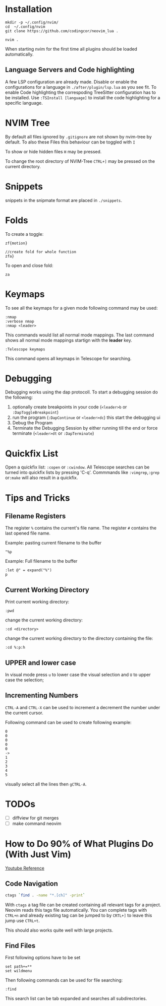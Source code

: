 # Installation

```
mkdir -p ~/.config/nvim/
cd  ~/.config/nvim
git clone https://github.com/codingcor/neovim_lua .

nvim .
```

When starting nvim for the first time all plugins should be loaded automatically.

## Language Servers and Code highlighting

A few LSP configuration are already made. 
Disable or enable the configurations for a language in `./after/plugin/lsp.lua` as you see fit.
To enable Code highlighting the correspoding TreeSitter configuration has to be installed. 
Use `:TSInstall [language]` to install the code highlighting for a specific language.

# NVIM Tree 

By default all files ignored by `.gitignore` are not shown by nvim-tree by default.
To also these Files this behaviour can be toggled with `I`

To show or hide hidden files `H` may be pressed.

To change the root directory of NVIM-Tree `CTRL+]` may be pressed on the current directory.

# Snippets

snippets in the snipmate format are placed in `./snippets`.

# Folds

To create a toggle:

```
zf{motion}

//create fold for whole function
zfa}
```

To open and close fold:

```
za
```

# Keymaps 

To see all the keymaps for a given mode following command may be used:

```
:nmap
:verbose nmap
:nmap <leader>
```

This commands would list all normal mode mappings. 
The last command shows all normal mode mappings startign with the **leader** key. 

```
:Telescope keymaps
```

This command opens all keymaps in Telescope for searching.

# Debugging

Debugging works using the dap protocoll. To start a debugging session do the following:

1. optionally create breakpoints in your code (`<leader>b` or `:DapToggleBreakpoint`)
2. run the program (`:DapContinue` or `<leader>dc`) this start the debugging ui
3. Debug the Program
4. Terminate the Debugging Session by either running till the end or force terminate
(`<leader>dt` or `:DapTerminate`)

# Quickfix List

Open a quickfix list: `:copen` or `:cwindow`.
All Telescope searches can be turned into quickfix lists by pressing 'C-q'.
Commmands like `:vimgrep`,`:grep` or`:make` will also result in a quickfix.

# Tips and Tricks

## Filename Registers

The register `%` contains the current's file name. The register `#` contains
the last opened file name.

Example: pasting current filename to the buffer
```
"%p
```

Example: Full filename to the buffer
```
:let @" = expand("%")
p
```

## Current Working Directory

Print current working directory:

```
:pwd
```

change the current working directory:

```
:cd <directory>
```

change the current working directory to the directory containing the file:

```
:cd %:p:h
```

## UPPER and lower case

In visual mode press `u` to lower case the visual selection and `U` to upper case 
the selection;

## Incrementing Numbers

`CTRL-A` and `CTRL-X` can be used to increment a decrement the number under the 
current cursor.

Following command can be used to create following example:
```
0
0
0
0
0
->
1
2
3
4
5
```

visually select all the lines then `gCTRL-A`.

# TODOs

- [ ] diffview for git merges
- [ ] make command neovim

# How to Do 90% of What Plugins Do (With Just Vim)

[Youtube Reference](https://youtu.be/XA2WjJbmmoM?si=yjhcu9XwWDJeAjIV)

## Code Navigation

```bash
ctags `find . -name "*.[ch]" -print` 
```

With `ctags` a tag file can be created containing all relevant tags for a 
project. Neovim reads this tags file automatically. You can complete tags with 
`CTRL+n` and already existing tag can be jumped to by `CRTL+]` to leave this jump 
use `CTRL+t`.

This should also works quite well with large projects.

## Find Files

First following options have to be set

```
set path+=**
set wildmenu
```

Then following commands can be used for file searching:

```
:find  
```

This search list can be tab expanded and searches all subdirectories.
